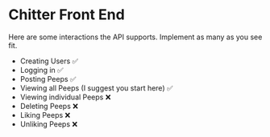 # Chitter Front End 

Here are some interactions the API supports. Implement as many as you see fit.

 - Creating Users ✅
 - Logging in ✅
 - Posting Peeps ✅
 - Viewing all Peeps (I suggest you start here) ✅
 - Viewing individual Peeps ❌
 - Deleting Peeps ❌
 - Liking Peeps ❌
 - Unliking Peeps ❌